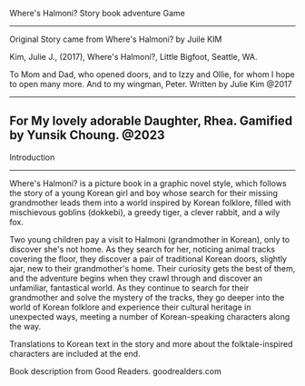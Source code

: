 Where's Halmoni? Story book adventure Game

------------------------------------------------------
Original Story came from Where's Halmoni? by Juile KIM

Kim, Julie J., (2017), Where's Halmoni?, Little Bigfoot, Seattle, WA.

To Mom and Dad, who opened doors, and to Izzy and Ollie, for whom I hope to open many more.
And to my wingman, Peter.
Written by Julie Kim @2017

--------------------------
For My lovely adorable Daughter, Rhea.
Gamified by Yunsik Choung. @2023
--------------------------------------


Introduction

--------------------------

Where's Halmoni? is a picture book in a graphic novel style, which follows the story of a young Korean girl and boy whose search for their missing grandmother leads them into a world inspired by Korean folklore, filled with mischievous goblins (dokkebi), a greedy tiger, a clever rabbit, and a wily fox.

Two young children pay a visit to Halmoni (grandmother in Korean), only to discover she's not home. As they search for her, noticing animal tracks covering the floor, they discover a pair of traditional Korean doors, slightly ajar, new to their grandmother's home. Their curiosity gets the best of them, and the adventure begins when they crawl through and discover an unfamiliar, fantastical world. As they continue to search for their grandmother and solve the mystery of the tracks, they go deeper into the world of Korean folklore and experience their cultural heritage in unexpected ways, meeting a number of Korean-speaking characters along the way.

Translations to Korean text in the story and more about the folktale-inspired characters are included at the end.

Book description from Good Readers. goodrealders.com